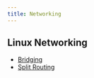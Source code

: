 ```yaml
---
title: Networking
---
```


## Linux Networking ##

* [Bridging](/computers/networking/bridging)
* [Split Routing](/computers/networking/split-routing)
